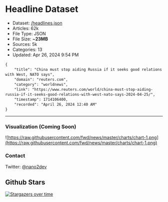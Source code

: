 # Headline Dataset

- Dataset: [/headlines.json](https://raw.githubusercontent.com/fwd/news/master/headlines.json) 
- Articles: 62k
- File Type: JSON
- File Size: ~**23MB**
- Sources: 5k
- Categories: 13
- Updated: Apr 26, 2024 9:54 PM

```
{
    "title": "China must stop aiding Russia if it seeks good relations with West, NATO says",
    "domain": "reuters.com",
    "category": "worldnews",
    "link": "https://www.reuters.com/world/china-must-stop-aiding-russia-if-it-seeks-good-relations-with-west-nato-says-2024-04-25/",
    "timestamp": 1714106400,
    "recorded": "April 26, 2024 12:40 AM"
}
```

---

### Visualization (Coming Soon)

![https://raw.githubusercontent.com/fwd/news/master/charts/chart-1.png](https://raw.githubusercontent.com/fwd/news/master/charts/chart-1.png)

### Contact 

Twitter: [@nano2dev](https://twitter.com/nano2dev)

## Github Stars

[![Stargazers over time](https://starchart.cc/fwd/news.svg)](https://starchart.cc/fwd/news)
